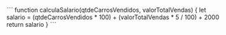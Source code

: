 ˋˋˋ
function calculaSalario(qtdeCarrosVendidos, valorTotalVendas) {
 let salario = (qtdeCarrosVendidos * 100) + (valorTotalVendas * 5 / 100) + 2000
 return salario
}
ˋˋˋ